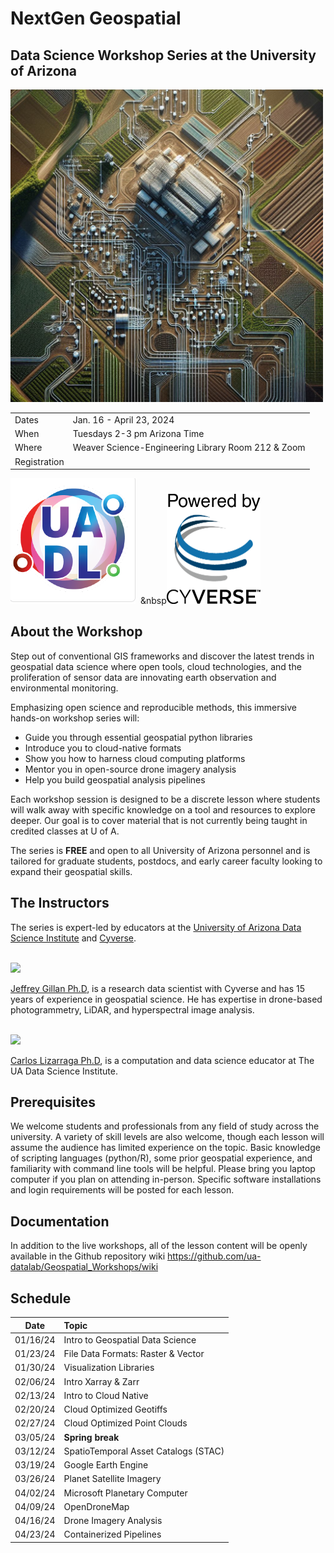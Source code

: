 # NextGen Geospatial 
## Data Science Workshop Series at the University of Arizona

<img src="/images/circuit_landscape.jpeg" width=500>

|      |         |
|  --- | ----  |
| Dates | Jan. 16 - April 23, 2024 |
| When | Tuesdays 2-3 pm Arizona Time | 
| Where | Weaver Science-Engineering Library Room 212 & Zoom |
| Registration |     |

<img src="/images/UA_datalab.png" width=200>&nbsp;&nbsp;&nbsp<img src="/images/PoweredbyCyverse_LogoSquare0.png" width=150>

## About the Workshop 
Step out of conventional GIS frameworks and discover the latest trends in geospatial data science where open tools, cloud technologies, and the proliferation of sensor data are innovating earth observation and environmental monitoring. 

Emphasizing open science and reproducible methods, this immersive hands-on workshop series will:

* Guide you through essential geospatial python libraries
* Introduce you to cloud-native formats
* Show you how to harness cloud computing platforms
* Mentor you in open-source drone imagery analysis
* Help you build geospatial analysis pipelines

Each workshop session is designed to be a discrete lesson where students will walk away with specific knowledge on a tool and resources to explore deeper. Our goal is to cover material that is not currently being taught in credited classes at U of A.  

The series is **FREE** and open to all University of Arizona personnel and is tailored for graduate students, postdocs, and early career faculty looking to expand their geospatial skills. 



## The Instructors

The series is expert-led by educators at the [University of Arizona Data Science Institute](https://datascience.arizona.edu/) and [Cyverse](https://cyverse.org/). 
<br/>
<br/>

<img src="/images/gillan_headshot_2023.jpg" width=300>

[Jeffrey Gillan Ph.D](https://www.gillanscience.com), is a research data scientist with Cyverse and has 15 years of experience in geospatial science. He has expertise in drone-based photogrammetry, LiDAR, and hyperspectral image analysis. 
<br/>
<br/>

<img src="https://datascience.arizona.edu/sites/default/files/styles/az_medium/public/2023-03/202206448_lizarraga_carlos-5481-Edit.jpg?itok=eadCJ6ZI" width=250>

[Carlos Lizarraga Ph.D](https://datascience.arizona.edu/person/carlos-lizarraga), is a computation and data science educator at The UA Data Science Institute. 


## Prerequisites
We welcome students and professionals from any field of study across the university. A variety of skill levels are also welcome, though each lesson will assume the audience has limited experience on the topic. Basic knowledge of scripting languages (python/R), some prior geospatial experience, and familiarity with command line tools will be helpful. Please bring you laptop computer if you plan on attending in-person. Specific software installations and login requirements will be posted for each lesson. 


## Documentation
In addition to the live workshops, all of the lesson content will be openly available in the Github repository wiki https://github.com/ua-datalab/Geospatial_Workshops/wiki

## Schedule

| Date |  Topic |
| :--: | :-- |
|   01/16/24  |   Intro to Geospatial Data Science | 
| 01/23/24 |  File Data Formats: Raster & Vector|
|  01/30/24   |  Visualization Libraries  |
|    02/06/24 |   Intro Xarray & Zarr | 
|   02/13/24  | Intro to Cloud Native   |
|    02/20/24 |  Cloud Optimized Geotiffs  | 
|   02/27/24  |  Cloud Optimized Point Clouds | 
|   03/05/24 |   **Spring break** | 
|    03/12/24 |   SpatioTemporal Asset Catalogs (STAC) | 
|    03/19/24 |  Google Earth Engine  | 
|    03/26/24 |   Planet Satellite Imagery | 
|   04/02/24  | Microsoft Planetary Computer | 
|    04/09/24 |  OpenDroneMap   | 
|   04/16/24  |  Drone Imagery Analysis  | 
|    04/23/24 |   Containerized Pipelines |

